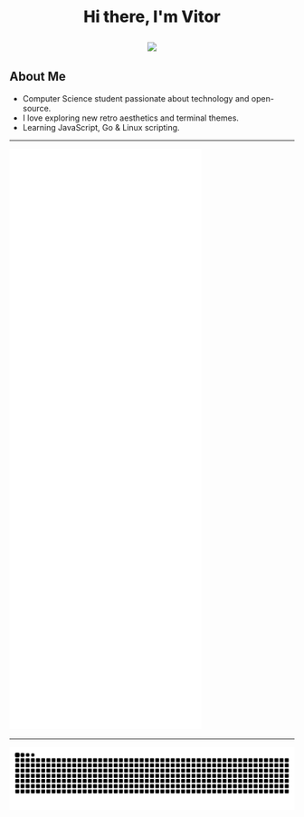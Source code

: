 <div align="center"> 
  <p style="font-size: 28px; font-weight: 800;">Hi there, I'm Vitor</p>
  <img src="https://count.getloli.com/@viitorags?name=viitorags&theme=miku&padding=7&offset=0&align=center&scale=1&pixelated=1&darkmode=auto" width="300px"/>  
</div>

## About Me

- Computer Science student passionate about technology and open-source.
- I love exploring new retro aesthetics and terminal themes.
- Learning JavaScript, Go & Linux scripting.

---

<div>
  <img src="./github-metrics.svg"/>
</div>

---

<picture>
  <source media="(prefers-color-scheme: dark)" srcset="https://raw.githubusercontent.com/viitorags/viitorags/output/github-contribution-grid-snake-dark.svg">
  <source media="(prefers-color-scheme: light)" srcset="https://raw.githubusercontent.com/viitorags/viitorags/output/github-contribution-grid-snake.svg">
  <img alt="github contribution grid snake animation" src="https://raw.githubusercontent.com/viitorags/viitorags/output/github-contribution-grid-snake.svg">
</picture>
